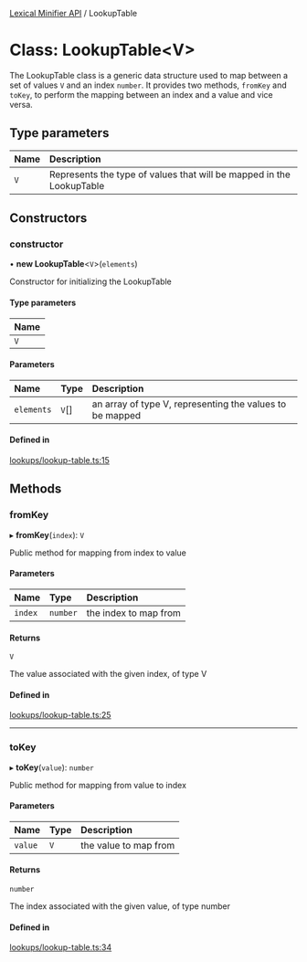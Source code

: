 [Lexical Minifier API](../README.md) / LookupTable

# Class: LookupTable<V\>

The LookupTable class is a generic data structure used to map between a set of values `V` and an index `number`.
It provides two methods, `fromKey` and `toKey`, to perform the mapping between an index and a value and vice versa.

## Type parameters

| Name | Description |
| :------ | :------ |
| `V` | Represents the type of values that will be mapped in the LookupTable |

## Constructors

### constructor

• **new LookupTable**<`V`\>(`elements`)

Constructor for initializing the LookupTable

#### Type parameters

| Name |
| :------ |
| `V` |

#### Parameters

| Name | Type | Description |
| :------ | :------ | :------ |
| `elements` | `V`[] | an array of type V, representing the values to be mapped |

#### Defined in

[lookups/lookup-table.ts:15](https://github.com/fedemartinm/lexical-minifier/blob/58fd6f9/src/lookups/lookup-table.ts#L15)

## Methods

### fromKey

▸ **fromKey**(`index`): `V`

Public method for mapping from index to value

#### Parameters

| Name | Type | Description |
| :------ | :------ | :------ |
| `index` | `number` | the index to map from |

#### Returns

`V`

The value associated with the given index, of type V

#### Defined in

[lookups/lookup-table.ts:25](https://github.com/fedemartinm/lexical-minifier/blob/58fd6f9/src/lookups/lookup-table.ts#L25)

___

### toKey

▸ **toKey**(`value`): `number`

Public method for mapping from value to index

#### Parameters

| Name | Type | Description |
| :------ | :------ | :------ |
| `value` | `V` | the value to map from |

#### Returns

`number`

The index associated with the given value, of type number

#### Defined in

[lookups/lookup-table.ts:34](https://github.com/fedemartinm/lexical-minifier/blob/58fd6f9/src/lookups/lookup-table.ts#L34)
